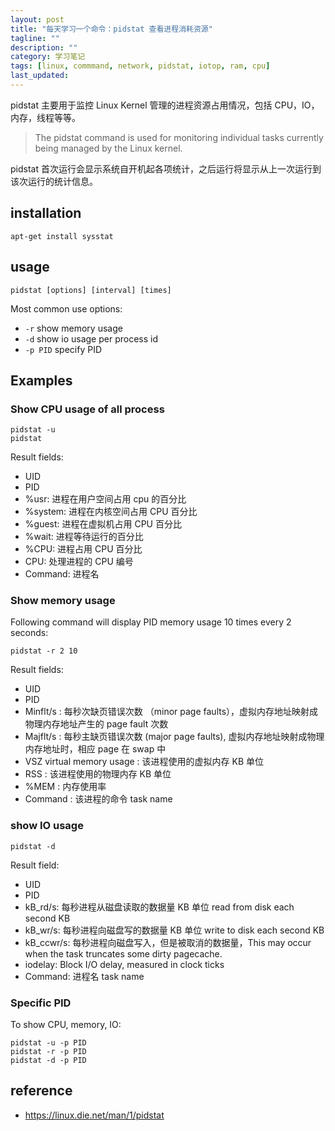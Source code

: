 ```yaml
---
layout: post
title: "每天学习一个命令：pidstat 查看进程消耗资源"
tagline: ""
description: ""
category: 学习笔记
tags: [linux, commmand, network, pidstat, iotop, ram, cpu]
last_updated:
---
```


pidstat 主要用于监控 Linux Kernel 管理的进程资源占用情况，包括 CPU，IO，内存，线程等等。

> The pidstat command is used for monitoring individual tasks currently being managed by the Linux kernel.

pidstat 首次运行会显示系统自开机起各项统计，之后运行将显示从上一次运行到该次运行的统计信息。

## installation

    apt-get install sysstat

## usage

    pidstat [options] [interval] [times]

Most common use options:

- `-r` show memory usage
- `-d` show io usage per process id
- `-p PID` specify PID

## Examples

### Show CPU usage of all process

    pidstat -u
    pidstat

Result fields:

- UID
- PID
- %usr: 进程在用户空间占用 cpu 的百分比
- %system: 进程在内核空间占用 CPU 百分比
- %guest: 进程在虚拟机占用 CPU 百分比
- %wait: 进程等待运行的百分比
- %CPU: 进程占用 CPU 百分比
- CPU: 处理进程的 CPU 编号
- Command: 进程名

### Show memory usage
Following command will display PID memory usage 10 times every 2 seconds:

    pidstat -r 2 10

Result fields:

- UID
- PID
- Minflt/s : 每秒次缺页错误次数 （minor page faults），虚拟内存地址映射成物理内存地址产生的 page fault 次数
- Majflt/s : 每秒主缺页错误次数 (major page faults), 虚拟内存地址映射成物理内存地址时，相应 page 在 swap 中
- VSZ virtual memory usage : 该进程使用的虚拟内存 KB 单位
- RSS : 该进程使用的物理内存 KB 单位
- %MEM : 内存使用率
- Command : 该进程的命令 task name

### show IO usage

    pidstat -d

Result field:

- UID
- PID
- kB_rd/s: 每秒进程从磁盘读取的数据量 KB 单位 read from disk each second KB
- kB_wr/s: 每秒进程向磁盘写的数据量 KB 单位 write to disk each second KB
- kB_ccwr/s: 每秒进程向磁盘写入，但是被取消的数据量，This may occur when the task truncates some dirty pagecache.
- iodelay: Block I/O delay, measured in clock ticks
- Command: 进程名 task name

### Specific PID
To show CPU, memory, IO:

	pidstat -u -p PID
	pidstat -r -p PID
	pidstat -d -p PID

## reference

- <https://linux.die.net/man/1/pidstat>

